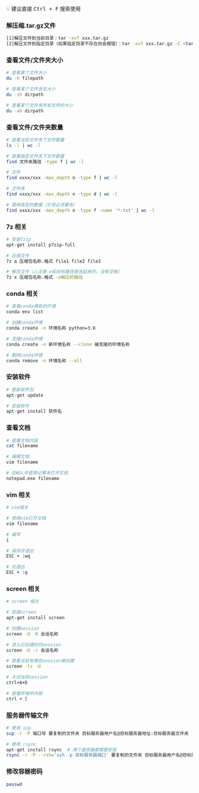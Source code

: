 💡 建议直接 <kbd>Ctrl + F</kbd> 搜索使用

### 解压缩.tar.gz文件

```bash
[1]解压文件到当前目录：tar -xvf xxx.tar.gz
[2]解压文件到指定目录（如果指定目录不存在则会报错）：tar -xvf xxx.tar.gz -C <target_dir>
```

###  查看文件/文件夹大小

```bash
# 查看某个文件大小
du -h filepath

# 查看某个文件夹总大小
du -sh dirpath

# 查看某个文件夹所有文件的大小
du -ah dirpath
```

### 查看文件/文件夹数量

```bash
# 查看当前文件夹下文件数量
ls -l | wc -l

# 查看指定文件夹下文件数量
find 文件夹路径 -type f | wc -l

# 文件
find xxxx/xxx -max_depth n -type f | wc -l

# 文件夹
find xxxx/xxx -max_depth n -type d | wc -l

# 某种类型的数量（引号必须要有）
find xxxx/xxx -max_depth n -type f -name '*.txt' | wc -l
```

### 7z 相关

```bash
# 安装7zip
apt-get install p7zip-full

# 压缩文件
7z a 压缩包名称.格式 file1 file2 file3

# 解压文件（⚠️注意-o和目标路径是连起来的，没有空格）
7z x 压缩包名称.格式 -o解压的路径
```

### conda 相关

```bash
# 查看conda拥有的环境
conda env list

# 创建conda环境
conda create -n 环境名称 python=3.8

# 克隆conda环境
conda create -n 新环境名称 --clone 被克隆的环境名称

# 删除conda环境
conda remove -n 环境名称 --all
```

### 安装软件

```bash
# 更新软件包
apt-get update

# 安装软件
apt-get install 软件名
```

### 查看文档

```bash
# 查看文档内容
cat filename

# 编辑文档
vim filename

# 在WSL中使用记事本打开文档
notepad.exe filename
```

### vim 相关

```bash
# vim相关

# 使用vim打开文档
vim filename

# 编写
i

# 保存并退出
ESC + :wq

# 仅退出
ESC + :q
```

### screen 相关

```bash
# screen 相关

# 安装screen
apt-get install screen

# 创建session
screen -U -R 会话名称

# 进入已创建好的session
screen -U -r 会话名称

# 查看当前有哪些session被创建
screen -ls -U

# 关闭当前session
ctrl+A+D

# 查看终端中内容
ctrl + [
```

### 服务器传输文件

```bash
# 使用 scp 
scp -r -P 端口号 要复制的文件夹 目标服务器用户名@目标服务器地址:目标服务器文件夹

# 使用 rsync
apt-get install rsync  # 两个服务器都需要安装
rsync -r -P --rsh='ssh -p 目标服务器端口' 要复制的文件夹 目标服务器用户名@目标服务器地址:目标服务器文件夹
```

### 修改容器密码

```bash
passwd
```